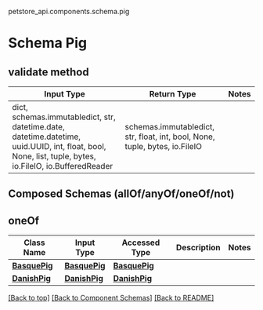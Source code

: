 petstore_api.components.schema.pig
# Schema Pig

## validate method
Input Type | Return Type | Notes
------------ | ------------- | -------------
dict, schemas.immutabledict, str, datetime.date, datetime.datetime, uuid.UUID, int, float, bool, None, list, tuple, bytes, io.FileIO, io.BufferedReader | schemas.immutabledict, str, float, int, bool, None, tuple, bytes, io.FileIO |

## Composed Schemas (allOf/anyOf/oneOf/not)
## oneOf
Class Name | Input Type | Accessed Type | Description | Notes
------------- | ------------- | ------------- | ------------- | -------------
[**BasquePig**](basque_pig.md) | [**BasquePig**](basque_pig.md) | [**BasquePig**](basque_pig.md) |  |
[**DanishPig**](danish_pig.md) | [**DanishPig**](danish_pig.md) | [**DanishPig**](danish_pig.md) |  |

[[Back to top]](#top) [[Back to Component Schemas]](../../../README.md#Component-Schemas) [[Back to README]](../../../README.md)
